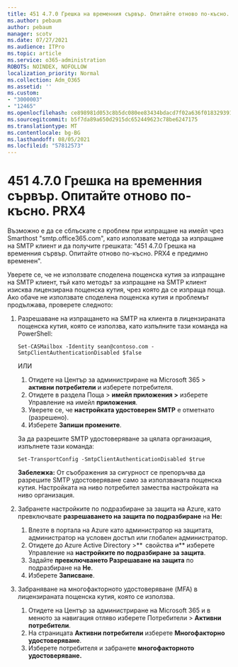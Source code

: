 ```yaml
---
title: 451 4.7.0 Грешка на временния сървър. Опитайте отново по-късно. PRX4
ms.author: pebaum
author: pebaum
manager: scotv
ms.date: 07/27/2021
ms.audience: ITPro
ms.topic: article
ms.service: o365-administration
ROBOTS: NOINDEX, NOFOLLOW
localization_priority: Normal
ms.collection: Adm_O365
ms.assetid: ''
ms.custom:
- "3000003"
- "12465"
ms.openlocfilehash: ce898981d053c8b5dc080ee83434bdacd7f02a636f0183293915bacdb48ba4ef
ms.sourcegitcommit: b5f7da89a650d2915dc652449623c78be6247175
ms.translationtype: MT
ms.contentlocale: bg-BG
ms.lasthandoff: 08/05/2021
ms.locfileid: "57812573"
---
```

# <a name="451-470-temporary-server-error-please-try-again-later-prx4"></a>451 4.7.0 Грешка на временния сървър. Опитайте отново по-късно. PRX4

Възможно е да се сблъскате с проблем при изпращане на имейл чрез Smarthost "smtp.office365.com", като използвате метода за изпращане на SMTP клиент и да получите грешката: "451 4.7.0 Грешка на временния сървър. Опитайте отново по-късно. PRX4 е предимно временен". 

Уверете се, че не използвате споделена пощенска кутия за изпращане на SMTP клиент, тъй като методът за изпращане на SMTP клиент изисква лицензирана пощенска кутия, чрез която да се изпраща поща. Ако обаче не използвате споделена пощенска кутия и проблемът продължава, проверете следното:

1. Разрешаване на изпращането на SMTP на клиента в лицензираната пощенска кутия, която се използва, като изпълните тази команда на PowerShell:

    ```Set-CASMailbox -Identity sean@contoso.com -SmtpClientAuthenticationDisabled $false```

    ИЛИ

    1. Отидете на Център за администриране на Microsoft 365 > **активни потребители** и изберете потребителя.
    1. Отидете в раздела Поща > **имейл приложения >** изберете Управление на имейл **приложения**. 
    1. Уверете се, че **настройката удостоверен SMTP** е отметнато (разрешено).
    1. Изберете **Запиши промените**.
    
    За да разрешите SMTP удостоверяване за цялата организация, изпълнете тази команда:

    `Set-TransportConfig -SmtpClientAuthenticationDisabled $true`
 
    **Забележка:** От съображения за сигурност се препоръчва да разрешите SMTP удостоверяване само за използваната пощенска кутия. Настройката на ниво потребител замества настройката на ниво организация.

2. Забранете настройките по подразбиране за защита на Azure, като превключвате **разрешаването на защита по подразбиране** на **Не:**

    1. Влезте в портала на Azure като администратор на защитата, администратор на условен достъп или глобален администратор.
    1. Отидете до Azure Active Directory >**  свойства и** изберете Управление на **настройките по подразбиране за защита**.
    1. Задайте **превключването Разрешаване на защита** по подразбиране на **Не**.
    1. Изберете **Записване**.

3. Забраняване на многофакторното удостоверяване (MFA) в лицензираната пощенска кутия, която се използва.

    1. Отидете на Център за администриране на Microsoft 365 и в менюто за навигация отляво изберете Потребители  >  **Активни потребители**.
    1. На страницата **Активни потребители** изберете **Многофакторно удостоверяване**.
    1. Изберете потребителя и забранете **многофакторното удостоверяване.**

